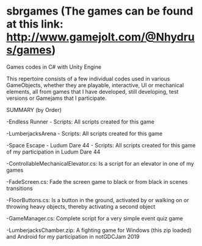# sbrgames (The games can be found at this link: http://www.gamejolt.com/@Nhydrus/games)
Games codes in C# with Unity Engine

This repertoire consists of a few individual codes used in various GameObjects, whether they are playable, interactive, UI or mechanical elements, all from games that I have developed, still developing, test versions or Gamejams that I participate.

SUMMARY (by Order)

-Endless Runner - Scripts: All scripts created for this game

-LumberjacksArena - Scripts: All scripts created for this game

-Space Escape - Ludum Dare 44 - Scripts: All scripts created for this game of my participation in Ludum Dare 44

-ControllableMechanicalElevator.cs: Is a script for an elevator in one of my games

-FadeScreen.cs: Fade the screen game to black or from black in scenes transitions

-FloorButtons.cs: Is a button in the ground, activated by or walking on or throwing heavy objects, thereby activating a second object

-GameManager.cs: Complete script for a very simple event quiz game

-LumberjacksChamber.zip: A fighting game for Windows (this zip loaded) and Android for my participation in notGDCJam 2019
